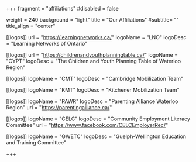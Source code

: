 +++
fragment = "affiliations"
#disabled = false

weight = 240
background = "light"
title = "Our Affiliations"
#subtitle= ""
title_align = "center"

  
[[logos]]
  url = "https://learningnetworks.ca/"
  logoName = "LNO"
  logoDesc = "Learning Networks of Ontario"

  
[[logos]]
  url = "https://childrenandyouthplanningtable.ca/"
  logoName = "CYPT"
  logoDesc = "The Children and Youth Planning Table of Waterloo Region"

[[logos]]
  logoName = "CMT"
  logoDesc = "Cambridge Mobilization Team"
  
[[logos]]
  logoName = "KMT"
  logoDesc = "Kitchener Mobilization Team"
  
[[logos]]
  logoName = "PAWR"
  logoDesc = "Parenting Alliance Waterloo Region"
  url = "https://parentingalliance.ca/"
  
[[logos]]
  logoName = "CELC"
  logoDesc = "Community Employment Literacy Committee"
  url = "https://www.facebook.com/CELCEmployerRec/"
  
[[logos]]
  logoName = "GWETC"
  logoDesc = "Guelph-Wellington Education and Training Committee"
  


+++

